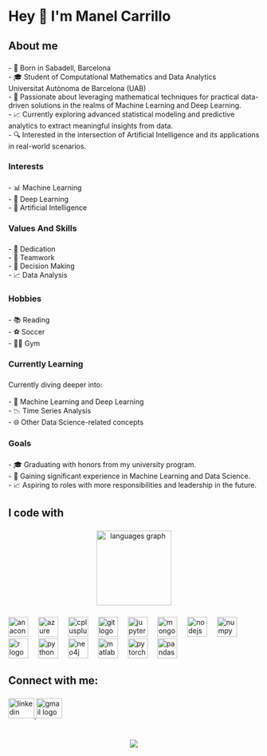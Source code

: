 <h1 align="left">Hey 👋 I'm Manel Carrillo</h1>

###

<h2 align="left">About me</h2>

###

<p align="left">- 📍 Born in Sabadell, Barcelona<br>- 🎓 Student of Computational Mathematics and Data Analytics<br>Universitat Autònoma de Barcelona (UAB)<br>- 🌟 Passionate about leveraging mathematical techniques for practical data-driven solutions in the realms of Machine Learning and Deep Learning.<br>- 📈 Currently exploring advanced statistical modeling and predictive analytics to extract meaningful insights from data.<br>- 🔍 Interested in the intersection of Artificial Intelligence and its applications in real-world scenarios.</p>

###

<h3 align="left">Interests</h3>

###

<p align="left">- 📊 Machine Learning<br>- 🤖 Deep Learning<br>- 🧠 Artificial Intelligence</p>

###

<h3 align="left">Values And Skills</h3>

###

<p align="left">- 💪 Dedication<br>- 👥 Teamwork<br>- 🧩 Decision Making<br>- 📈 Data Analysis</p>

###

<h3 align="left">Hobbies</h3>

###

<p align="left">- 📚 Reading<br>- ⚽ Soccer<br>- 🏋️‍♂️ Gym</p>

###

<h3 align="left">Currently Learning</h3>

###

<p align="left">Currently diving deeper into:<br><br>- 🤖 Machine Learning and Deep Learning<br>- 📉 Time Series Analysis<br>- 🌐 Other Data Science-related concepts</p>

###

<h3 align="left">Goals</h3>

###

<p align="left">- 🎓 Graduating with honors from my university program.<br>- 🚀 Gaining significant experience in Machine Learning and Data Science.<br>- 📈 Aspiring to roles with more responsibilities and leadership in the future.</p>

###

<h2 align="left">I code with</h2>

###

<div align="center">
  <img src="https://github-readme-stats.vercel.app/api/top-langs?username=ManelCM&locale=en&hide_title=false&layout=compact&card_width=320&langs_count=5&theme=dracula&hide_border=false&order=2" height="150" alt="languages graph"  />
</div>

###

<div align="left">
  <img src="https://cdn.jsdelivr.net/gh/devicons/devicon/icons/anaconda/anaconda-original.svg" height="40" alt="anaconda logo"  />
  <img width="12" />
  <img src="https://cdn.jsdelivr.net/gh/devicons/devicon/icons/azure/azure-original.svg" height="40" alt="azure logo"  />
  <img width="12" />
  <img src="https://cdn.jsdelivr.net/gh/devicons/devicon/icons/cplusplus/cplusplus-original.svg" height="40" alt="cplusplus logo"  />
  <img width="12" />
  <img src="https://cdn.jsdelivr.net/gh/devicons/devicon/icons/git/git-original.svg" height="40" alt="git logo"  />
  <img width="12" />
  <img src="https://cdn.jsdelivr.net/gh/devicons/devicon/icons/jupyter/jupyter-original.svg" height="40" alt="jupyter logo"  />
  <img width="12" />
  <img src="https://cdn.jsdelivr.net/gh/devicons/devicon/icons/mongodb/mongodb-original.svg" height="40" alt="mongodb logo"  />
  <img width="12" />
  <img src="https://cdn.jsdelivr.net/gh/devicons/devicon/icons/nodejs/nodejs-original.svg" height="40" alt="nodejs logo"  />
  <img width="12" />
  <img src="https://cdn.jsdelivr.net/gh/devicons/devicon/icons/numpy/numpy-original.svg" height="40" alt="numpy logo"  />
  <img width="12" />
  <img src="https://cdn.jsdelivr.net/gh/devicons/devicon/icons/r/r-original.svg" height="40" alt="r logo"  />
  <img width="12" />
  <img src="https://cdn.jsdelivr.net/gh/devicons/devicon/icons/python/python-original.svg" height="40" alt="python logo"  />
  <img width="12" />
  <img src="https://cdn.jsdelivr.net/gh/devicons/devicon/icons/neo4j/neo4j-original.svg" height="40" alt="neo4j logo"  />
  <img width="12" />
  <img src="https://cdn.jsdelivr.net/gh/devicons/devicon/icons/matlab/matlab-original.svg" height="40" alt="matlab logo"  />
  <img width="12" />
  <img src="https://cdn.jsdelivr.net/gh/devicons/devicon/icons/pytorch/pytorch-original.svg" height="40" alt="pytorch logo"  />
  <img width="12" />
  <img src="https://cdn.jsdelivr.net/gh/devicons/devicon/icons/pandas/pandas-original.svg" height="40" alt="pandas logo"  />
</div>

###

<h2 align="left">Connect with me:</h2>

###

<div align="left">
  <a href="www.linkedin.com/in/manel-carrillo-maíllo" target="_blank">
    <img src="https://raw.githubusercontent.com/maurodesouza/profile-readme-generator/master/src/assets/icons/social/linkedin/default.svg" width="52" height="40" alt="linkedin logo"  />
  </a>
  <a href="manelcarrillomaillo@gmail.com" target="_blank">
    <img src="https://raw.githubusercontent.com/maurodesouza/profile-readme-generator/master/src/assets/icons/social/gmail/default.svg" width="52" height="40" alt="gmail logo"  />
  </a>
</div>

###

<br clear="both">

<div align="center">
  <img src="https://profile-counter.glitch.me/ManelCM/count.svg?"  />
</div>

###



###
